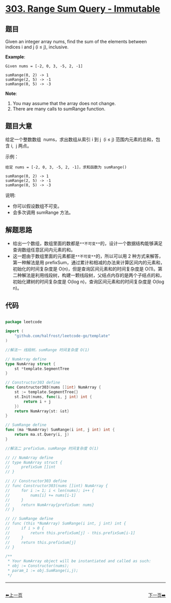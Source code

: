 # [303. Range Sum Query - Immutable](https://leetcode.com/problems/range-sum-query-immutable/)


## 题目

Given an integer array nums, find the sum of the elements between indices i and j (i ≤ j), inclusive.

**Example**:

    Given nums = [-2, 0, 3, -5, 2, -1]
    
    sumRange(0, 2) -> 1
    sumRange(2, 5) -> -1
    sumRange(0, 5) -> -3

**Note**:

1. You may assume that the array does not change.
2. There are many calls to sumRange function.


## 题目大意

给定一个整数数组  nums，求出数组从索引 i 到 j  (i ≤ j) 范围内元素的总和，包含 i,  j 两点。

示例：

```
给定 nums = [-2, 0, 3, -5, 2, -1]，求和函数为 sumRange()

sumRange(0, 2) -> 1
sumRange(2, 5) -> -1
sumRange(0, 5) -> -3

```

说明:

- 你可以假设数组不可变。
- 会多次调用 sumRange 方法。


## 解题思路


- 给出一个数组，数组里面的数都是`**不可变**`的，设计一个数据结构能够满足查询数组任意区间内元素的和。
- 这一题由于数组里面的元素都是`**不可变**`的，所以可以用 2 种方式来解答，第一种解法是用 prefixSum，通过累计和相减的办法来计算区间内的元素和，初始化的时间复杂度是 O(n)，但是查询区间元素和的时间复杂度是 O(1)。第二种解法是利用线段树，构建一颗线段树，父结点内存的是两个子结点的和，初始化建树的时间复杂度是 O(log n)，查询区间元素和的时间复杂度是 O(log n)。


## 代码

```go

package leetcode

import (
    "github.com/halfrost/leetcode-go/template"
)

//解法一 线段树，sumRange 时间复杂度 O(1)

// NumArray define
type NumArray struct {
    st *template.SegmentTree
}

// Constructor303 define
func Constructor303(nums []int) NumArray {
    st := template.SegmentTree{}
    st.Init(nums, func(i, j int) int {
        return i + j
    })
    return NumArray{st: &st}
}

// SumRange define
func (ma *NumArray) SumRange(i int, j int) int {
    return ma.st.Query(i, j)
}

//解法二 prefixSum，sumRange 时间复杂度 O(1)

// // NumArray define
// type NumArray struct {
//     prefixSum []int
// }

// // Constructor303 define
// func Constructor303(nums []int) NumArray {
//     for i := 1; i < len(nums); i++ {
//         nums[i] += nums[i-1]
//     }
//     return NumArray{prefixSum: nums}
// }

// // SumRange define
// func (this *NumArray) SumRange(i int, j int) int {
//     if i > 0 {
//         return this.prefixSum[j] - this.prefixSum[i-1]
//     }
//     return this.prefixSum[j]
// }

/**
 * Your NumArray object will be instantiated and called as such:
 * obj := Constructor(nums);
 * param_1 := obj.SumRange(i,j);
 */

```


----------------------------------------------
<div style="display: flex;justify-content: space-between;align-items: center;">
<p><a href="https://books.halfrost.com/leetcode/ChapterFour/0300~0399/0301.Remove-Invalid-Parentheses/">⬅️上一页</a></p>
<p><a href="https://books.halfrost.com/leetcode/ChapterFour/0300~0399/0304.Range-Sum-Query-2D-Immutable/">下一页➡️</a></p>
</div>
